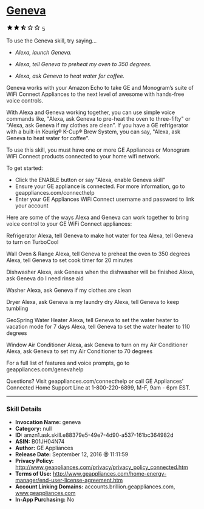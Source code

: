 # [Geneva](http://alexa.amazon.com/#skills/amzn1.ask.skill.e88379e5-49e7-4d90-a537-161bc364982d)
![2.4 stars](../../images/ic_star_black_18dp_1x.png)![2.4 stars](../../images/ic_star_black_18dp_1x.png)![2.4 stars](../../images/ic_star_half_black_18dp_1x.png)![2.4 stars](../../images/ic_star_border_black_18dp_1x.png)![2.4 stars](../../images/ic_star_border_black_18dp_1x.png) 5

To use the Geneva skill, try saying...

* *Alexa, launch Geneva.*

* *Alexa, tell Geneva to preheat my oven to 350 degrees.*

* *Alexa, ask Geneva to heat water for coffee.*

Geneva works with your Amazon Echo to take GE and Monogram’s suite of WiFi Connect Appliances to the next level of awesome with hands-free voice controls.

With Alexa and Geneva working together, you can use simple voice commands like,  "Alexa, ask Geneva to pre-heat the oven to three-fifty" or  "Alexa, ask Geneva if my clothes are clean”. If you have a GE refrigerator with a built-in Keurig® K-Cup® Brew System, you can say, "Alexa, ask Geneva to heat water for coffee".

To use this skill, you must have one or more GE Appliances or Monogram WiFi Connect products connected to your home wifi network.

To get started:
 - Click the ENABLE button or say "Alexa, enable Geneva skill"
 - Ensure your GE appliance is connected. For more information, go to geappliances.com/connecthelp
 - Enter your GE Appliances WiFi Connect username and password to link your account


Here are some of the ways Alexa and Geneva can work together to bring voice control to your GE WiFi Connect appliances:

Refrigerator
Alexa, tell Geneva to make hot water for tea 
Alexa, tell Geneva to turn on TurboCool 

Wall Oven & Range
Alexa, tell Geneva to preheat the oven to 350 degrees 
Alexa, tell Geneva to set cook timer for 20 minutes 

Dishwasher
Alexa, ask Geneva when the dishwasher will be finished 
Alexa, ask Geneva do I need rinse aid

Washer
Alexa, ask Geneva if my clothes are clean 

Dryer
Alexa, ask Geneva is my laundry dry
Alexa, tell Geneva to keep tumbling 

GeoSpring Water Heater
Alexa, tell Geneva to set the water heater to vacation mode for 7 days 
Alexa, tell Geneva to set the water heater to 110 degrees 

Window Air Conditioner
Alexa, ask Geneva to turn on my Air Conditioner
Alexa, ask Geneva to set my Air Conditioner to 70 degrees


For a full list of features and voice prompts, go to geappliances.com/genevahelp

Questions?
Visit geappliances.com/connecthelp or call GE Appliances’ Connected Home Support Line at 1-800-220-6899, M-F, 9am - 6pm EST.

***

### Skill Details

* **Invocation Name:** geneva
* **Category:** null
* **ID:** amzn1.ask.skill.e88379e5-49e7-4d90-a537-161bc364982d
* **ASIN:** B01JH04N74
* **Author:** GE Appliances
* **Release Date:** September 12, 2016 @ 11:11:59
* **Privacy Policy:** http://www.geappliances.com/privacy/privacy_policy_connected.htm
* **Terms of Use:** http://www.geappliances.com/home-energy-manager/end-user-license-agreement.htm
* **Account Linking Domains:** accounts.brillion.geappliances.com, www.geappliances.com
* **In-App Purchasing:** No
